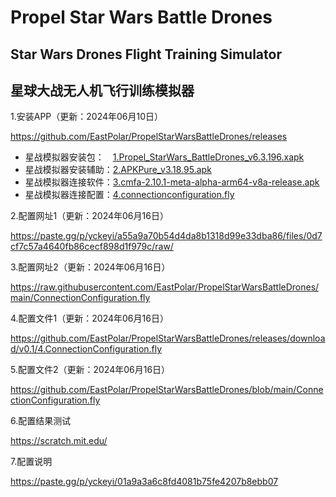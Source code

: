 # Propel Star Wars Battle Drones
## Star Wars Drones Flight Training Simulator

## 星球大战无人机飞行训练模拟器

1.安装APP（更新：2024年06月10日）

  https://github.com/EastPolar/PropelStarWarsBattleDrones/releases
  * 星战模拟器安装包：　[1.Propel_StarWars_BattleDrones_v6.3.196.xapk](https://github.com/EastPolar/PropelStarWarsBattleDrones/releases/download/v0.1/1.Propel_StarWars_BattleDrones_v6.3.196.xapk)
  * 星战模拟器安装辅助：[2.APKPure_v3.18.95.apk](https://github.com/EastPolar/PropelStarWarsBattleDrones/releases/download/v0.1/2.APKPure_v3.18.95.apk)
  * 星战模拟器连接软件：[3.cmfa-2.10.1-meta-alpha-arm64-v8a-release.apk](https://github.com/EastPolar/PropelStarWarsBattleDrones/releases/download/v0.1/3.cmfa-2.10.1-meta-alpha-arm64-v8a-release.apk)
  * 星战模拟器连接配置：[4.connectionconfiguration.fly](https://github.com/EastPolar/PropelStarWarsBattleDrones/releases/download/v0.1/4.ConnectionConfiguration.fly)

2.配置网址1（更新：2024年06月16日）

  https://paste.gg/p/yckeyi/a55a9a70b54d4da8b1318d99e33dba86/files/0d7cf7c57a4640fb86cecf898d1f979c/raw/

3.配置网址2（更新：2024年06月16日）

  https://raw.githubusercontent.com/EastPolar/PropelStarWarsBattleDrones/main/ConnectionConfiguration.fly

4.配置文件1（更新：2024年06月16日）

  https://github.com/EastPolar/PropelStarWarsBattleDrones/releases/download/v0.1/4.ConnectionConfiguration.fly

5.配置文件2（更新：2024年06月16日）

  https://github.com/EastPolar/PropelStarWarsBattleDrones/blob/main/ConnectionConfiguration.fly

6.配置结果测试

  https://scratch.mit.edu/

7.配置说明

  https://paste.gg/p/yckeyi/01a9a3a6c8fd4081b75fe4207b8ebb07
